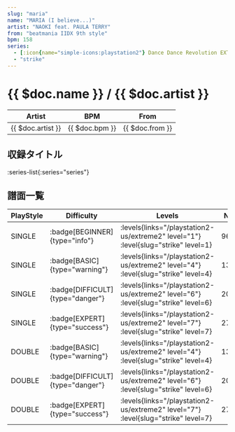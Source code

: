 ```yaml
---
slug: "maria"
name: "MARIA (I believe...)"
artist: "NAOKI feat. PAULA TERRY"
from: "beatmania IIDX 9th style"
bpm: 158
series:
  - [:icon{name="simple-icons:playstation2"} Dance Dance Revolution EXTREME 2 :icon{name="flag:us-4x3"}](/playstation2-us/extreme2)
  - "strike"
---
```


# {{ $doc.name }} / {{ $doc.artist }}

|Artist|BPM|From|
|------|---|----|
|{{ $doc.artist }}|{{ $doc.bpm }}|{{ $doc.from }}|

## 収録タイトル

:series-list{:series="series"}

## 譜面一覧

|PlayStyle|Difficulty|Levels|Notes|Movie|
|---------|----------|------|-----|-----|
|SINGLE| :badge[BEGINNER]{type="info"}| :levels{links="/playstation2-us/extreme2" level="1"} :level{slug="strike" level=1}|96/5||
|SINGLE| :badge[BASIC]{type="warning"}| :levels{links="/playstation2-us/extreme2" level="4"} :level{slug="strike" level=4}|132/28||
|SINGLE| :badge[DIFFICULT]{type="danger"}| :levels{links="/playstation2-us/extreme2" level="6"} :level{slug="strike" level=6}|202/12||
|SINGLE| :badge[EXPERT]{type="success"}| :levels{links="/playstation2-us/extreme2" level="7"} :level{slug="strike" level=7}|277/10||
|DOUBLE| :badge[BASIC]{type="warning"}| :levels{links="/playstation2-us/extreme2" level="4"} :level{slug="strike" level=4}|131/28||
|DOUBLE| :badge[DIFFICULT]{type="danger"}| :levels{links="/playstation2-us/extreme2" level="6"} :level{slug="strike" level=6}|202/14||
|DOUBLE| :badge[EXPERT]{type="success"}| :levels{links="/playstation2-us/extreme2" level="7"} :level{slug="strike" level=7}|278/14||

